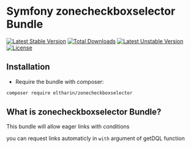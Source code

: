 Symfony zonecheckboxselector Bundle
==========================

[![Latest Stable Version](http://poser.pugx.org/eltharin/zonecheckboxselector/v)](https://packagist.org/packages/eltharin/zonecheckboxselector) 
[![Total Downloads](http://poser.pugx.org/eltharin/zonecheckboxselector/downloads)](https://packagist.org/packages/eltharin/zonecheckboxselector) 
[![Latest Unstable Version](http://poser.pugx.org/eltharin/zonecheckboxselector/v/unstable)](https://packagist.org/packages/eltharin/zonecheckboxselector) 
[![License](http://poser.pugx.org/eltharin/zonecheckboxselector/license)](https://packagist.org/packages/eltharin/zonecheckboxselector)

Installation
------------

* Require the bundle with composer:

``` bash
composer require eltharin/zonecheckboxselector
```

What is zonecheckboxselector Bundle?
---------------------------
This bundle will allow eager links with conditions

you can request links automaticly in ``with`` argument of getDQL function
